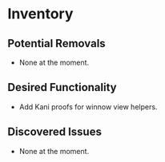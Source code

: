 # Inventory

## Potential Removals
- None at the moment.

## Desired Functionality
- Add Kani proofs for winnow view helpers.

## Discovered Issues
- None at the moment.
